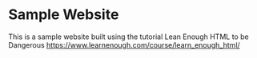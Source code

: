 # Sample Website
This is a sample website built using the tutorial Lean Enough HTML to be Dangerous <https://www.learnenough.com/course/learn_enough_html/>
